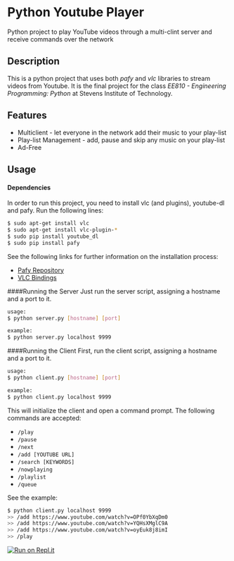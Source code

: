 # Python Youtube Player
Python project to play YouTube videos through a multi-clint server and receive commands over the network 


## Description
This is a python project that uses both *pafy* and *vlc* libraries to stream videos from Youtube. It is the final project for the class *EE810 - Engineering Programming: Python* at Stevens Institute of Technology.

## Features
* Multiclient - let everyone in the network add their music to your play-list
* Play-list Management - add, pause and skip any music on your play-list
* Ad-Free

## Usage
#### Dependencies
In order to run this project, you need to install vlc (and plugins), youtube-dl and pafy. Run the following lines:
```bash
$ sudo apt-get install vlc
$ sudo apt-get install vlc-plugin-*
$ sudo pip install youtube_dl
$ sudo pip install pafy
```

See the following links for further information on the installation process:
* [Pafy Repository](https://github.com/mps-youtube/pafy)
* [VLC Bindings](https://wiki.videolan.org/Python_bindings/)

####Running the Server
Just run the server script, assigning a hostname and a port to it.
```bash
usage: 
$ python server.py [hostname] [port]

example: 
$ python server.py localhost 9999
```
####Running the Client
First, run the client script, assigning a hostname and a port to it.
```bash
usage: 
$ python client.py [hostname] [port]

example: 
$ python client.py localhost 9999
```
This will initialize the client and open a command prompt. The following commands are accepted:
* `/play`
* `/pause`
* `/next`
* `/add [YOUTUBE URL]`
* `/search [KEYWORDS]`
* `/nowplaying`
* `/playlist`
* `/queue`

See the example:
```bash
$ python client.py localhost 9999
>> /add https://www.youtube.com/watch?v=OPf0YbXqDm0
>> /add https://www.youtube.com/watch?v=YQHsXMglC9A
>> /add https://www.youtube.com/watch?v=oyEuk8j8imI
>> /play
```

[![Run on Repl.it](https://repl.it/badge/github/rnbez/python-youtube-player)](https://repl.it/github/rnbez/python-youtube-player)
